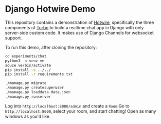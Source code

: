# Django Hotwire Demo

This repository contains a demonstration of [Hotwire](https://hotwire.dev), specifically the three components of
[Turbo](https://turbo.hotwire.dev) to build a realtime chat app in Django with only server-side custom code. It makes use
of Django Channels for websocket support.

To run this demo, after cloning the repository:

```bash
cd experiments/chat
python3 -m venv ve
souce ve/bin/activate
pip install -e ../../
pip install -r requirements.txt

./manage.py migrate
./manage.py createsuperuser
./manage.py loaddata data.json
./manage.py runserver
```

Log into `http://localhost:8000/admin` and create a `Room`
Go to `http://localhost:8000`, select your room, and start chatting! Open as many windows as you'd like.
